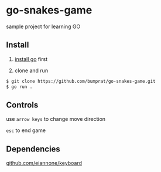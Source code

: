 # go-snakes-game

sample project for learning GO

## Install

1. [install go](https://go.dev/dl/) first

2. clone and run

```bash
$ git clone https://github.com/bumprat/go-snakes-game.git
$ go run .
```

## Controls

use `arrow keys` to change move direction

`esc` to end game

## Dependencies

[github.com/eiannone/keyboard](github.com/eiannone/keyboard)
